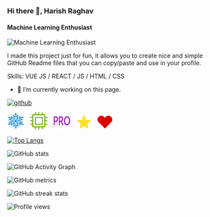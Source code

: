 ### Hi there 👋, Harish Raghav
#### Machine Learning Enthusiast
![Machine Learning Enthusiast](https://www.flir.com/globalassets/industrial/ai-deeplearning-banner.jpg)

I made this project just for fun, it allows you to create nice and simple GitHub Readme files that you can copy/paste and use in your profile.

Skills: VUE JS / REACT / JS / HTML / CSS

- 🔭 I’m currently working on this page. 


[<img src='https://cdn.jsdelivr.net/npm/simple-icons@3.0.1/icons/github.svg' alt='github' height='40'>](https://github.com/Raghavhari)  

<a href='https://archiveprogram.github.com/'><img src='https://raw.githubusercontent.com/acervenky/animated-github-badges/master/assets/acbadge.gif' width='40' height='40'></a> <a href='https://docs.github.com/en/developers'><img src='https://raw.githubusercontent.com/acervenky/animated-github-badges/master/assets/devbadge.gif' width='40' height='40'></a> <a href='https://github.com/pricing'><img src='https://raw.githubusercontent.com/acervenky/animated-github-badges/master/assets/pro.gif' width='40' height='40'></a> <a href='https://stars.github.com/'><img src='https://raw.githubusercontent.com/acervenky/animated-github-badges/master/assets/starbadge.gif' width='35' height='35'></a> <a href='https://docs.github.com/en/github/supporting-the-open-source-community-with-github-sponsors'><img src='https://raw.githubusercontent.com/acervenky/animated-github-badges/master/assets/sponsorbadge.gif' width='35' height='35'></a> 

[![Top Langs](https://github-readme-stats.vercel.app/api/top-langs/?username=Raghavhari)](https://github.com/anuraghazra/github-readme-stats)

![GitHub stats](https://github-readme-stats.vercel.app/api?username=Raghavhari&show_icons=true)  

![GitHub Activity Graph](https://activity-graph.herokuapp.com/graph?username=Raghavhari)  

![GitHub metrics](https://metrics.lecoq.io/Raghavhari)  

![GitHub streak stats](https://github-readme-streak-stats.herokuapp.com/?user=Raghavhari)  

![Profile views](https://gpvc.arturio.dev/Raghavhari)  
